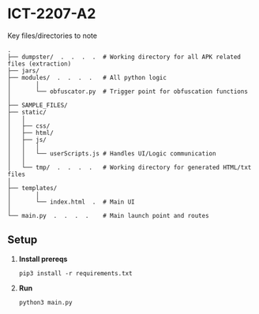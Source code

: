 # ICT-2207-A2

Key files/directories to note
```
.
├── dumpster/  .  .  .  .  # Working directory for all APK related files (extraction)
├── jars/
├── modules/  .  .  .  .   # All python logic
│       │
│       └── obfuscator.py  # Trigger point for obfuscation functions
│
├── SAMPLE_FILES/
├── static/
│   │
│   ├── css/
│   ├── html/
│   ├── js/
│   │   │
│   │   └── userScripts.js # Handles UI/Logic communication
│   │
│   └── tmp/  .  .  .  .   # Working directory for generated HTML/txt files
│
├── templates/
│       │
│       └── index.html  .  # Main UI
│
└── main.py  .  .  .  .    # Main launch point and routes
```

## Setup
1. **Install prereqs**

   ```
   pip3 install -r requirements.txt
   ```

2. **Run**

   ```
   python3 main.py
   ```

